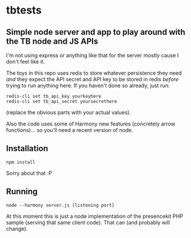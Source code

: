 # tbtests
## Simple node server and app to play around with the TB node and JS APIs

I'm not using express or anything like that for the server mostly
cause I don't feel like it.

The toys in this repo uses redis to store whatever persistence they
need *and* they expect the API secret and API key to be stored in
redis *before* trying to run anything here. If you haven't done so
already, just run:

```
redis-cli set tb_api_key yourkeyhere
redis-cli set tb_api_secret yoursecrethere
```

(replace the obvious parts with your actual values).

Also the code uses some of Harmony new features (concretely arrow
functions)... so you'll need a recent version of node.

## Installation

```
npm install
```

Sorry about that :P

## Running

```
node --harmony server.js [listening port]
```

At this moment this is just a node implementation of the presencekit PHP sample (serving that same client code). That can (and probably will change).
